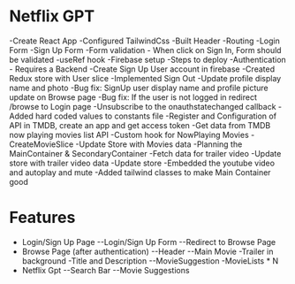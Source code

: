 # Netflix GPT
-Create React App
-Configured TailwindCss
-Built Header
-Routing
-Login Form
-Sign Up Form
-Form validation - When click on Sign In, Form should be validated
-useRef hook
-Firebase setup
-Steps to deploy
-Authentication - Requires a Backend
-Create Sign Up User account in firebase
-Created Redux store with User slice
-Implemented Sign Out
-Update profile display name and photo
-Bug fix: SignUp user display name and profile picture update on Browse page
-Bug fix: If the user is not logged in redirect /browse to Login page
-Unsubscribe to the onauthstatechanged callback
-Added hard coded values to constants file
-Register and Configuration of API in TMDB, create an app and get access token
-Get data from TMDB now playing movies list API
-Custom hook for NowPlaying Movies
-CreateMovieSlice
-Update Store with Movies data
-Planning the MainContainer & SecondaryContainer
-Fetch data for trailer video
-Update store with trailer video data
-Update store
-Embedded the youtube video and autoplay and mute
-Added tailwind classes to make Main Container good

# Features
- Login/Sign Up  Page
        --Login/Sign Up Form
        --Redirect to Browse Page
- Browse Page (after authentication)
        --Header
        --Main Movie
            -Trailer in background
            -Title and Description
        --MovieSuggestion
            -MovieLists * N
- Netflix Gpt
        --Search Bar
        --Movie Suggestions